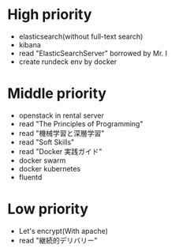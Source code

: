 # High priority
* elasticsearch(without full-text search)
* kibana
* read "ElasticSearchServer" borrowed by Mr. I
* create rundeck env by docker

# Middle priority
* openstack in rental server
* read "The Principles of Programming"
* read "機械学習と深層学習"
* read "Soft Skills"
* read "Docker 実践ガイド"
* docker swarm
* docker kubernetes
* fluentd

# Low priority
* Let's encrypt(With apache)
* read "継続的デリバリー"
